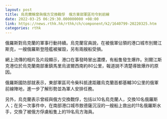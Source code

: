 ```yaml
---
layout: post
title: 烏克蘭稱曾與俄方交換戰俘　俄方東部軍區司令到前線
date: 2022-03-25 06:29:30.000000000 +08:00
link: https://news.rthk.hk/rthk/ch/component/k2/1640799-20220325.htm
categories: rthk
---
```


俄羅斯對烏克蘭的軍事行動持續。烏克蘭官員說，在被俄軍佔領的港口城市別爾江斯克，一艘俄羅斯登陸艦被摧毀，另有兩艘船受損。

網上流傳的相片及片段顯示，港口在事發時冒出濃煙，有船隻發生爆炸。別爾江斯克港位於烏克蘭南部重鎮馬里烏波爾西南約80公里，報道說不清楚導致爆炸的原因。

俄羅斯國防部就表示，東部軍區司令柴科抵達距離烏克蘭首都基輔30公里的俄軍前線陣地，進一步了解形勢並為軍人安排任務。

另外，烏克蘭表示曾經與俄方交換戰俘，包括以10名烏克蘭人，交換10名俄羅斯人；在另一次事件中，在南部港口城市敖德薩沉沒的一艘船上救出的11名俄羅斯水手，交換了被俄方俘虜船隻上的19名烏方海員。
